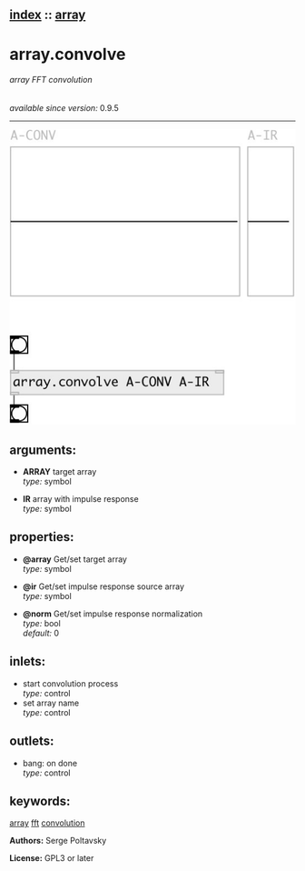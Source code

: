 [index](index.html) :: [array](category_array.html)
---

# array.convolve

###### array FFT convolution

*available since version:* 0.9.5

---




[![example](../examples/img/array.convolve.jpg)](../examples/pd/array.convolve.pd)



## arguments:

* **ARRAY**
target array<br>
_type:_ symbol<br>

* **IR**
array with impulse response<br>
_type:_ symbol<br>





## properties:

* **@array** 
Get/set target array<br>
_type:_ symbol<br>

* **@ir** 
Get/set impulse response source array<br>
_type:_ symbol<br>

* **@norm** 
Get/set impulse response normalization<br>
_type:_ bool<br>
_default:_ 0<br>



## inlets:

* start convolution process<br>
_type:_ control
* set array name<br>
_type:_ control



## outlets:

* bang: on done<br>
_type:_ control



## keywords:

[array](keywords/array.html)
[fft](keywords/fft.html)
[convolution](keywords/convolution.html)






**Authors:** Serge Poltavsky




**License:** GPL3 or later






